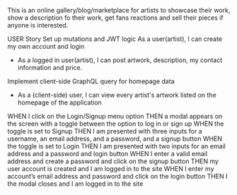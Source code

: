 This is an online gallery/blog/marketplace for artists to showcase their work, show a description fo their work, get fans reactions and sell their pieces if anyone is interested.

USER Story
 Set up mutations and JWT logic
As a user(artist), I can create my own account and login
 * As a logged in user(artist), I can post artwork, description, my contact information and price.

 Implement client-side GraphQL query for homepage data

 * As a (client-side) user, I can view every artist's artwork listed on the homepage of the application


WHEN I click on the Login/Signup menu option
THEN a modal appears on the screen with a toggle between the option to log in or sign up
WHEN the toggle is set to Signup
THEN I am presented with three inputs for a username, an email address, and a password, and a signup button
WHEN the toggle is set to Login
THEN I am presented with two inputs for an email address and a password and login button
WHEN I enter a valid email address and create a password and click on the signup button
THEN my user account is created and I am logged in to the site
WHEN I enter my account’s email address and password and click on the login button
THEN I the modal closes and I am logged in to the site